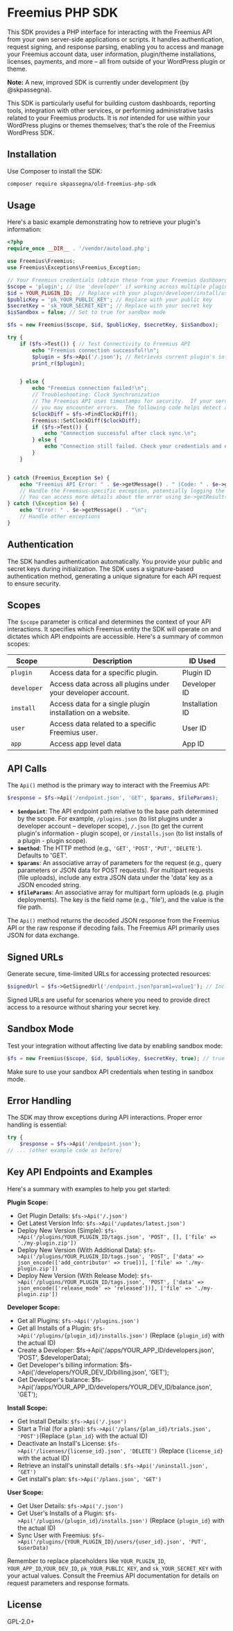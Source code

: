 # Freemius PHP SDK


This SDK provides a PHP interface for interacting with the Freemius API from your own server-side applications or scripts. It handles authentication, request signing, and response parsing, enabling you to access and manage your Freemius account data, user information, plugin/theme installations, licenses, payments, and more – all from outside of your WordPress plugin or theme.

**Note:** A new, improved SDK is currently under development (by @skpassegna).

This SDK is particularly useful for building custom dashboards, reporting tools, integration with other services, or performing administrative tasks related to your Freemius products. It is *not* intended for use within your WordPress plugins or themes themselves; that's the role of the Freemius WordPress SDK.


## Installation

Use Composer to install the SDK:

```bash
composer require skpassegna/old-freemius-php-sdk
```

## Usage

Here's a basic example demonstrating how to retrieve your plugin's information:

```php
<?php
require_once __DIR__ . '/vendor/autoload.php';

use Freemius\Freemius;
use Freemius\Exceptions\Freemius_Exception;

// Your Freemius credentials (obtain these from your Freemius dashboard)
$scope = 'plugin'; // Use 'developer' if working across multiple plugins, 'install' for a single installation, or 'user' for user-related actions.
$id = YOUR_PLUGIN_ID;  // Replace with your plugin/developer/install/user ID, depending on the scope.
$publicKey = 'pk_YOUR_PUBLIC_KEY'; // Replace with your public key
$secretKey = 'sk_YOUR_SECRET_KEY'; // Replace with your secret key
$isSandbox = false; // Set to true for sandbox mode

$fs = new Freemius($scope, $id, $publicKey, $secretKey, $isSandbox);

try {
    if ($fs->Test()) { // Test Connectivity to Freemius API
        echo "Freemius connection successful!\n";
        $plugin = $fs->Api('/.json'); // Retrieves current plugin's information (requires 'plugin' scope).
        print_r($plugin);


    } else {
        echo "Freemius connection failed!\n";
        // Troubleshooting: Clock Synchronization
        // The Freemius API uses timestamps for security.  If your server's clock is out of sync, 
        // you may encounter errors.  The following code helps detect and correct clock differences.
        $clockDiff = $fs->FindClockDiff();
        Freemius::SetClockDiff($clockDiff);
        if ($fs->Test()) {
            echo "Connection successful after clock sync.\n";
        } else {
            echo "Connection still failed. Check your credentials and ensure your server can reach the Freemius API.\n";
        }
    }


} catch (Freemius_Exception $e) {
    echo "Freemius API Error: " . $e->getMessage() . " (Code: " . $e->getStringCode() . ")\n";
    // Handle the Freemius-specific exception, potentially logging the error or displaying a user-friendly message.
    // You can access more details about the error using $e->getResult().
} catch (\Exception $e) {
    echo "Error: " . $e->getMessage() . "\n";
    // Handle other exceptions
}
```

## Authentication

The SDK handles authentication automatically. You provide your public and secret keys during initialization.  The SDK uses a signature-based authentication method, generating a unique signature for each API request to ensure security.

## Scopes

The `$scope` parameter is critical and determines the context of your API interactions. It specifies which Freemius entity the SDK will operate on and dictates which API endpoints are accessible.  Here's a summary of common scopes:

| Scope       | Description                                                     | ID Used                     |
|-------------|-----------------------------------------------------------------|------------------------------|
| `plugin`    | Access data for a specific plugin.                             | Plugin ID                    |
| `developer` | Access data across all plugins under your developer account.    | Developer ID                  |
| `install`   | Access data for a single plugin installation on a website.      | Installation ID               |
| `user`      | Access data related to a specific Freemius user.                 | User ID                      |
| `app`       | Access app level data | App ID |



## API Calls

The `Api()` method is the primary way to interact with the Freemius API:

```php
$response = $fs->Api('/endpoint.json', 'GET', $params, $fileParams); 
```

* **`$endpoint`**: The API endpoint path relative to the base path determined by the scope.  For example, `/plugins.json` (to list plugins under a developer account – developer scope), `/.json` (to get the current plugin's information - plugin scope), or  `/installs.json` (to list installs of a plugin - plugin scope).
* **`$method`**: The HTTP method (e.g., `'GET'`, `'POST'`, `'PUT'`, `'DELETE'`). Defaults to 'GET'.
* **`$params`**: An associative array of parameters for the request (e.g., query parameters or JSON data for POST requests).  For multipart requests (file uploads), include any extra JSON data under the 'data' key as a JSON encoded string.
* **`$fileParams`**: An associative array for multipart form uploads (e.g. plugin deployments). The key is the field name (e.g., 'file'), and the value is the file path.


The `Api()` method returns the decoded JSON response from the Freemius API or the raw response if decoding fails.  The Freemius API primarily uses JSON for data exchange.


## Signed URLs

Generate secure, time-limited URLs for accessing protected resources:

```php
$signedUrl = $fs->GetSignedUrl('/endpoint.json?param1=value1'); // Include query parameters as needed
```

Signed URLs are useful for scenarios where you need to provide direct access to a resource without sharing your secret key.



## Sandbox Mode

Test your integration without affecting live data by enabling sandbox mode:

```php
$fs = new Freemius($scope, $id, $publicKey, $secretKey, true); // true enables sandbox mode
```

Make sure to use your sandbox API credentials when testing in sandbox mode.


## Error Handling

The SDK may throw exceptions during API interactions.  Proper error handling is essential:

```php
try {
    $response = $fs->Api('/endpoint.json');
// ... (other example code as before)
```



## Key API Endpoints and Examples

Here's a summary with examples to help you get started:

**Plugin Scope:**

* Get Plugin Details: `$fs->Api('/.json')`
* Get Latest Version Info: `$fs->Api('/updates/latest.json')`
* Deploy New Version (Simple): `$fs->Api('/plugins/YOUR_PLUGIN_ID/tags.json', 'POST', [], ['file' => './my-plugin.zip'])`
* Deploy New Version (With Additional Data): `$fs->Api('/plugins/YOUR_PLUGIN_ID/tags.json', 'POST', ['data' => json_encode(['add_contributor' => true])], ['file' => './my-plugin.zip'])`
* Deploy New Version (With Release Mode): `$fs->Api('/plugins/YOUR_PLUGIN_ID/tags.json', 'POST', ['data' => json_encode(['release_mode' => 'released'])], ['file' => './my-plugin.zip'])`


**Developer Scope:**

* Get all Plugins: `$fs->Api('/plugins.json')`
* Get all Installs of a Plugin: `$fs->Api('/plugins/{plugin_id}/installs.json')`  (Replace `{plugin_id}` with the actual ID)
* Create a Developer: $fs->Api('/apps/YOUR_APP_ID/developers.json', 'POST', $developerData);
* Get Developer's billing information: $fs->Api('/developers/YOUR_DEV_ID/billing.json', 'GET');
* Get Developer's balance: $fs->Api('/apps/YOUR_APP_ID/developers/YOUR_DEV_ID/balance.json', 'GET');


**Install Scope:**

* Get Install Details: `$fs->Api('/.json')`
* Start a Trial (for a plan): `$fs->Api('/plans/{plan_id}/trials.json', 'POST')`(Replace `{plan_id}` with the actual ID)
* Deactivate an Install's License: `$fs->Api('/licenses/{license_id}.json', 'DELETE')` (Replace `{license_id}` with the actual ID)
* Retrieve an install's uninstall details :  `$fs->Api('/uninstall.json', 'GET')`
* Get install's plan:  `$fs->Api('/plans.json', 'GET')`


**User Scope:**

* Get User Details: `$fs->Api('/.json')`
* Get User's Installs of a Plugin: `$fs->Api('/plugins/{plugin_id}/installs.json')` (Replace `{plugin_id}` with the actual ID)
* Sync User with Freemius: `$fs->Api('/plugins/{YOUR_PLUGIN_ID}/users/{user_id}.json', 'PUT', $userData)`


Remember to replace placeholders like `YOUR_PLUGIN_ID`, `YOUR_APP_ID`,`YOUR_DEV_ID`, `pk_YOUR_PUBLIC_KEY`, and `sk_YOUR_SECRET_KEY` with your actual values.  Consult the Freemius API documentation for details on request parameters and response formats.


## License

GPL-2.0+